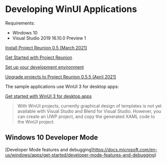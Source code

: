 # Developing WinUI Applications

Requirements:

* Windows 10
* Visual Studio 2019 16.10.0 Preview 1

[Install Project Reunion 0.5 (March 2021)](https://docs.microsoft.com/windows/apps/project-reunion/)

[Get Started with Project Reunion](https://docs.microsoft.com/en-us/windows/apps/project-reunion/get-started-with-project-reunion)

[Set up your development environment](https://docs.microsoft.com/en-us/windows/apps/project-reunion/get-started-with-project-reunion#set-up-your-development-environment)

[Upgrade projects to Project Reunion 0.5.5 (April 2021)](https://docs.microsoft.com/en-us/windows/apps/project-reunion/update-existing-projects-to-the-latest-release)

The sample applications use WinUI 3 for desktop apps:

[Get started with WinUI 3 for desktop apps](https://docs.microsoft.com/en-us/windows/apps/winui/winui3/get-started-winui3-for-desktop)

> With WinUI projects, currently graphical design of templates is not yet available with Visual Studio and Blend for Visual Studio. However, you can create an UWP project, and copy the generated XAML code to the WinUI project.

## Windows 10 Developer Mode

[Developer Mode features and debugging]https://docs.microsoft.com/en-us/windows/apps/get-started/developer-mode-features-and-debugging)
